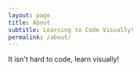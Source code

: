 ```yaml
---
layout: page
title: About
subtitle: Learning to Code Visually!
permalink: /about/
---
```


It isn't hard to code, learn visually!
